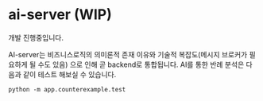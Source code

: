 # ai-server (WIP)

개발 진행중입니다.

AI-server는 비즈니스로직의 의미론적 존재 이유와 기술적 복잡도(메시지 브로커가 필요하게 될 수도 있음) 으로 인해 곧 backend로 통합됩니다. AI를 통한 반례 분석은 다음과 같이 테스트 해보실 수 있습니다.

```
python -m app.counterexample.test
```